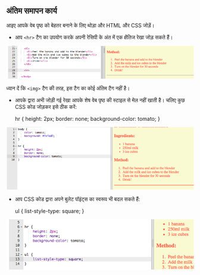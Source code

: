 ## अंतिम समापन कार्य

आइए आपके वेब पृष्ठ को बेहतर बनाने के लिए थोड़ा और HTML और CSS जोड़ें।

+ आप `<hr>` टैग का उपयोग करके अपनी रेसिपी के अंत में एक क्षैतिज रेखा जोड़ सकते हैं।

![स्क्रीनशॉट](images/recipe-hr.png)

ध्यान दें कि `<img>` टैग की तरह, इस टैग का कोई अंतिम टैग नहीं है।

+ आपके द्वारा अभी जोड़ी गई रेखा आपके शेष वेब पृष्ठ की स्टाइल से मेल नहीं खाती है। चलिए कुछ CSS कोड जोड़कर इसे ठीक करें:

    hr {
        height: 2px;
        border: none;
        background-color: tomato;
    }
    

![स्क्रीनशॉट](images/recipe-hr-css.png)

+ आप CSS कोड द्वारा अपने बुलेट पॉइंट्स का स्वरूप भी बदल सकते हैं:

    ul {
        list-style-type: square;
    }
    

![स्क्रीनशॉट](images/recipe-ul-css.png)